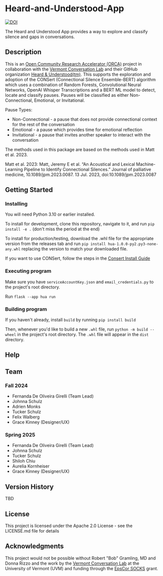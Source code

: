 # Heard-and-Understood-App

[![DOI](https://zenodo.org/badge/851837059.svg)](https://doi.org/10.5281/zenodo.14649131)

The Heard and Understood App provides a way to explore and classify silence and gaps in conversations.

## Description
This is an [Open Community Research Accelerator (ORCA)](https://verso.w3.uvm.edu/orca/) project in collaboration with the [Vermont Conversation Lab](https://vermontconversationlab.com/) and their GitHub organization [Heard & Understood(tm)](https://github.com/heard-and-understood). This supports the exploration and adoption of the CONSert (Connectional Silence Ensemble-BERT) algorithm which uses a combination of Random Forests, Convolutional Neural Networks, OpenAI Whisper Transcriptions and a BERT ML model to detect, locate and classify pauses. Pauses will be classified as either Non-Connectional, Emotional, or Invitational.

Pause Types:

* Non-Connectional - a pause that does not provide connectional context for the rest of the conversation
* Emotional - a pause which provides time for emotional reflection
* Invitational - a pause that invites another speaker to interact with the conversation

The methods used in this package are based on the methods used in Matt et al. 2023.

Matt et al. 2023: Matt, Jeremy E et al. “An Acoustical and Lexical Machine-Learning Pipeline to Identify Connectional Silences.” Journal of palliative medicine, 10.1089/jpm.2023.0087. 13 Jul. 2023, doi:10.1089/jpm.2023.0087

## Getting Started

### Installing
You will need Python 3.10 or earlier installed.

To install for development, clone this repository, navigate to it, and run `pip install -e .` (don't miss the period at the end)

To install for production/testing, download the .whl file for the appropriate version from the releases tab and run `pip install hua-1.0.0-py2.py3-none-any.whl` replacing the version to match your downloaded file.

If you want to use CONSert, follow the steps in the [Consert Install Guide](hua/consert/CONSERT_INSTALLATION.md)

### Executing program
Make sure you have `serviceAccountKey.json` and `email_credentials.py` to the project's root directory.

Run `flask --app hua run`

### Building program
If you haven't already, install `build` by running `pip install build`

Then, whenever you'd like to build a new `.whl` file, run `python -m build --wheel` in the project's root directory. The `.whl` file will appear in the `dist` directory.

## Help

## Team

### Fall 2024
* Fernanda De Oliveira Girelli (Team Lead)
* Johnna  Schulz
* Adrien Monks
* Tucker  Schulz 
* Felix Walberg
* Grace Kinney (Designer/UX)

### Spring 2025
* Fernanda De Oliveira Girelli (Team Lead)
* Johnna  Schulz
* Tucker  Schulz 
* Shiloh Chiu
* Aurelia Kornheiser
* Grace Kinney (Designer/UX)
  
## Version History

TBD

## License

This project is licensed under the Apache 2.0 License - see the LICENSE.md file for details

## Acknowledgments
This project would not be possible without Robert "Bob" Gramling, MD and Donna Rizzo and the work by the [Vermont Conversation Lab](https://vermontconversationlab.com/) at the University of Vermont (UVM) and funding through the [EpsCor SOCKS](https://www.uvm.edu/socks/#about) grant.
